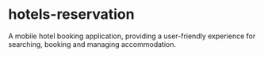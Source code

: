 # hotels-reservation
A mobile hotel booking application, providing a user-friendly experience for searching, booking and managing accommodation.
